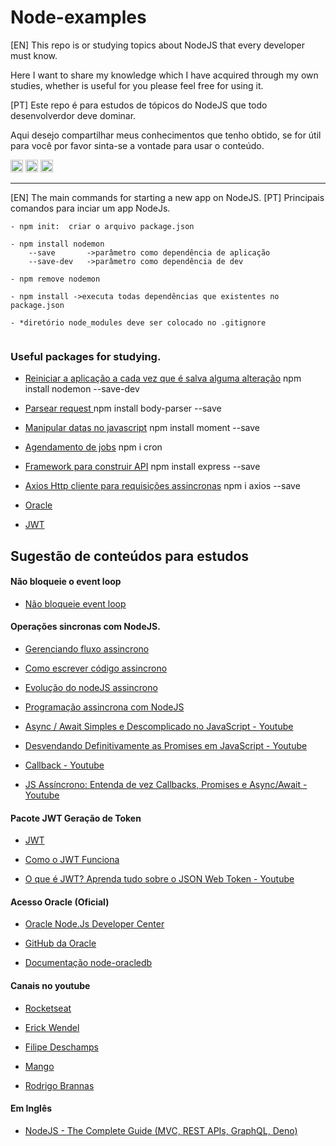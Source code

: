 # Node-examples

[EN] This repo is or studying topics about NodeJS that every developer must know.

Here I want to share my knowledge which I have acquired through my own studies, whether is useful for you please feel free for using it.

[PT] Este repo é para estudos de tópicos do NodeJS que todo desenvolverdor deve dominar.

Aqui desejo compartilhar meus conhecimentos que tenho obtido, se for útil para você por favor sinta-se a vontade para usar o conteúdo.

<code><img height="20" src="https://img.shields.io/badge/Node.js-339933?style=for-the-badge&logo=nodedotjs&logoColor=white"></code>
<code><img height="20" src="https://img.shields.io/badge/Express.js-000000?style=for-the-badge&logo=express&logoColor=white"></code>
<code><img height="20" src="https://img.shields.io/badge/JavaScript-323330?style=for-the-badge&logo=javascript&logoColor=F7DF1E"></code>
_________________________

[EN] The main commands for starting a new app on NodeJS.
[PT] Principais comandos para inciar um app NodeJs.

```
- npm init:  criar o arquivo package.json

- npm install nodemon  
    --save       ->parâmetro como dependência de aplicação 
    --save-dev   ->parâmetro como dependência de dev

- npm remove nodemon 

- npm install ->executa todas dependências que existentes no package.json

- *diretório node_modules deve ser colocado no .gitignore 
 
``` 

### Useful packages for studying.


- [Reiniciar a aplicação a cada vez que é salva alguma alteração](https://www.npmjs.com/package/nodemon)  npm install nodemon --save-dev

- [Parsear request ](https://www.npmjs.com/package/body-parser)
npm install body-parser --save

- [Manipular datas no javascript](https://momentjs.com/) npm install moment --save

- [Agendamento de jobs](https://www.npmjs.com/package/cron) npm i cron

- [Framework para construir API](https://expressjs.com/) npm install express --save

- [Axios Http cliente para requisições assincronas](https://www.npmjs.com/package/axios) npm i axios --save

- [Oracle](https://www.npmjs.com/package/oracledb)

- [JWT](https://www.npmjs.com/package/express-jwt)

## Sugestão de conteúdos para estudos


#### Não bloqueie o event loop 

- [Não bloqueie event loop](https://nodejs.org/pt-br/docs/guides/dont-block-the-event-loop/ )


#### Operações sincronas com NodeJS.

- [Gerenciando fluxo assincrono](
https://imasters.com.br/desenvolvimento/gerenciando-o-fluxo-assincrono-de-operacoes-em-nodejs)

- [Como escrever código assincrono](
https://www.digitalocean.com/community/tutorials/how-to-write-asynchronous-code-in-node-js-pt
)

- [Evolução do nodeJS assincrono](https://medium.com/@felipemonobe/evolucao-assincrono-nodejs-p1-7fe46450425b)

- [Programação assincrona com NodeJS](
https://www.devmedia.com.br/programacao-assincrona-com-node-js/31509
)

- [Async / Await Simples e Descomplicado no JavaScript - Youtube](https://www.youtube.com/watch?v=h0sNAXE1ozo)

- [Desvendando Definitivamente as Promises em JavaScript - Youtube](https://www.youtube.com/watch?v=nRJhc6vXyK4)

- [Callback - Youtube ](https://www.youtube.com/watch?v=zUtqTM6_-PM)

- [JS Assíncrono: Entenda de vez Callbacks, Promises e Async/Await - Youtube](https://www.youtube.com/watch?v=7Bs4-rqbCQc)

#### Pacote JWT Geração de Token ####

- [JWT](https://jwt.io/)

- [Como o JWT Funciona](https://www.devmedia.com.br/como-o-jwt-funciona/40265)

- [O que é JWT? Aprenda tudo sobre o JSON Web Token - Youtube](https://www.youtube.com/watch?v=sHyoMWnnLGU)

#### Acesso Oracle (Oficial) ####

- [Oracle Node.Js Developer Center](https://developer.oracle.com/br/nodejs/ )

- [GitHub da Oracle](https://oracle.github.io/node-oracledb/)

- [Documentação node-oracledb](https://oracle.github.io/node-oracledb/doc/api.html)


#### Canais no youtube ####

- [Rocketseat](https://www.youtube.com/channel/UCSfwM5u0Kce6Cce8_S72olg)

- [Erick Wendel](https://www.youtube.com/c/ErickWendelTreinamentos)

- [Filipe Deschamps](https://www.youtube.com/c/FilipeDeschamps)

- [Mango](https://www.youtube.com/c/MangoDeveloper)

- [Rodrigo Brannas](https://www.youtube.com/c/RodrigoBranas)

#### Em Inglês ####

- [NodeJS - The Complete Guide (MVC, REST APIs, GraphQL, Deno)](https://www.udemy.com/course/nodejs-the-complete-guide/)

